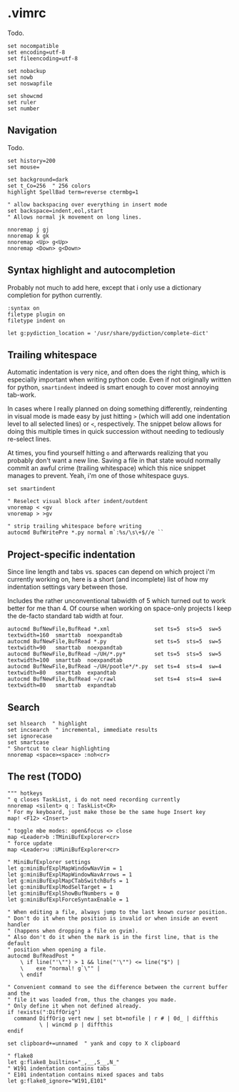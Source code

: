 .vimrc
======

Todo.
```viml
set nocompatible
set encoding=utf-8
set fileencoding=utf-8

set nobackup
set nowb
set noswapfile
```

```viml
set showcmd
set ruler
set number
```

Navigation
----------
Todo.
```viml
set history=200
set mouse=

set background=dark
set t_Co=256  " 256 colors
highlight SpellBad term=reverse ctermbg=1

" allow backspacing over everything in insert mode
set backspace=indent,eol,start
" Allows normal jk movement on long lines.

nnoremap j gj
nnoremap k gk
nnoremap <Up> g<Up>
nnoremap <Down> g<Down>
```

Syntax highlight and autocompletion
-----------------------------------
Probably not much to add here, except that i only use a dictionary
completion for python currently.
```viml
:syntax on
filetype plugin on
filetype indent on

let g:pydiction_location = '/usr/share/pydiction/complete-dict'
```

Trailing whitespace
-------------------
Automatic indentation is very nice, and often does the right thing,
which is especially important when writing python code. Even if not
originally written for python, `smartindent` indeed is smart enough
to cover most annoying tab-work.

In cases where I really planned on doing something differently,
reindenting in visual mode is made easy by just hitting
`>` (which will add one indentation level to all selected lines) or
`<`, respectively. The snippet below allows for doing this multiple
times in quick succession without needing to tediously re-select lines.

At times, you find yourself hitting `o` and afterwards realizing that
you probably don't want a new line. Saving a file in that state would
normally commit an awful crime (trailing whitespace) which this nice
snippet manages to prevent. Yeah, i'm one of those whitespace guys.
```viml
set smartindent

" Reselect visual block after indent/outdent
vnoremap < <gv
vnoremap > >gv

" strip trailing whitespace before writing
autocmd BufWritePre *.py normal m`:%s/\s\+$//e ``
```

Project-specific indentation
----------------------------
Since line length and tabs vs. spaces can depend on which project i'm currently working on,
here is a short (and incomplete) list of how my indentation settings vary between those.

Includes the rather unconventional tabwidth of 5 which turned out to work better for me than 4.
Of course when working on space-only projects I keep the de-facto standard tab width at four.
```viml
autocmd BufNewFile,BufRead *.xml              set ts=5  sts=5  sw=5  textwidth=160  smarttab  noexpandtab
autocmd BufNewFile,BufRead *.py               set ts=5  sts=5  sw=5  textwidth=90   smarttab  noexpandtab
autocmd BufNewFile,BufRead ~/UH/*.py*         set ts=5  sts=5  sw=5  textwidth=100  smarttab  noexpandtab
autocmd BufNewFile,BufRead ~/UH/pootle*/*.py  set ts=4  sts=4  sw=4  textwidth=80   smarttab  expandtab
autocmd BufNewFile,BufRead ~/crawl            set ts=4  sts=4  sw=4  textwidth=80   smarttab  expandtab
```

Search
------
```viml
set hlsearch  " highlight
set incsearch  " incremental, immediate results
set ignorecase
set smartcase
" Shortcut to clear highlighting
nnoremap <space><space> :noh<cr>
```

The rest (TODO)
---------------
```viml
""" hotkeys
" q closes TaskList, i do not need recording currently
nnoremap <silent> q : TaskList<CR>
" For my keyboard, just make those be the same huge Insert key
map! <F12> <Insert>

" toggle mbe modes: open&focus <> close
map <Leader>b :TMiniBufExplorer<cr>
" force update
map <Leader>u :UMiniBufExplorer<cr>

" MiniBufExplorer settings
let g:miniBufExplMapWindowNavVim = 1
let g:miniBufExplMapWindowNavArrows = 1
let g:miniBufExplMapCTabSwitchBufs = 1
let g:miniBufExplModSelTarget = 1
let g:miniBufExplShowBufNumbers = 0
let g:miniBufExplForceSyntaxEnable = 1

" When editing a file, always jump to the last known cursor position.
" Don't do it when the position is invalid or when inside an event handler
" (happens when dropping a file on gvim).
" Also don't do it when the mark is in the first line, that is the default
" position when opening a file.
autocmd BufReadPost *
	\ if line("'\"") > 1 && line("'\"") <= line("$") |
	\	 exe "normal! g`\"" |
	\ endif

" Convenient command to see the difference between the current buffer and the
" file it was loaded from, thus the changes you made.
" Only define it when not defined already.
if !exists(":DiffOrig")
  command DiffOrig vert new | set bt=nofile | r # | 0d_ | diffthis
		  \ | wincmd p | diffthis
endif

set clipboard+=unnamed  " yank and copy to X clipboard

" flake8
let g:flake8_builtins="_,__,S__,N_"
" W191 indentation contains tabs
" E101 indentation contains mixed spaces and tabs
let g:flake8_ignore="W191,E101"
```
